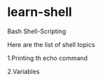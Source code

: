 # learn-shell

Bash Shell-Scripting

Here are the list of shell topics

1.Printing th echo command

2.Variables